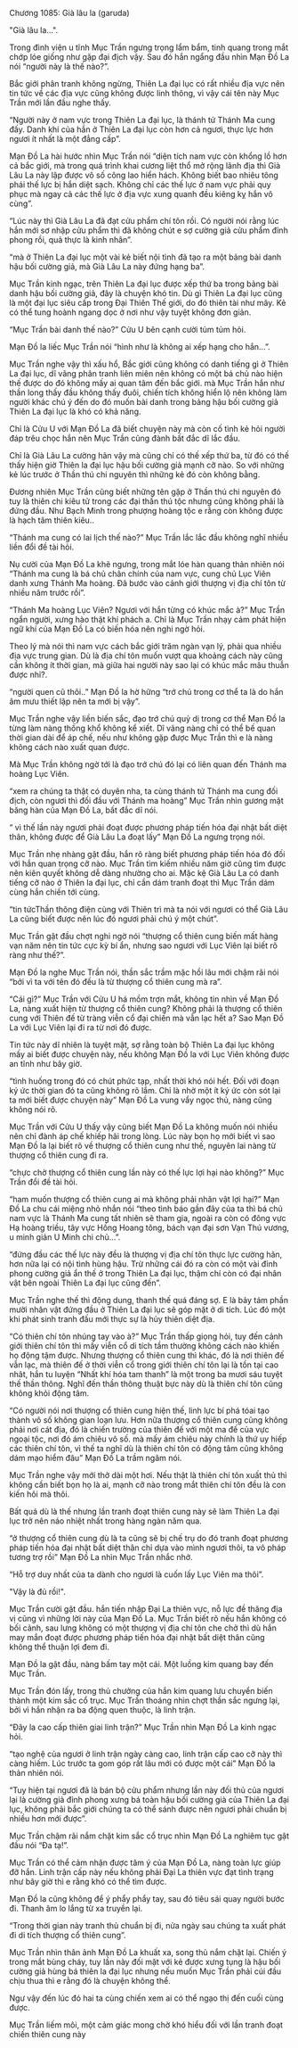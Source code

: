 




Chương 1085: Già lâu la (garuda)


"Già lâu la...".

Trong đình viện u tĩnh Mục Trần ngưng trọng lẩm bẩm, tinh quang trong mắt chớp lóe giống như gặp đại địch vậy. Sau đó hắn ngẩng đầu nhìn Mạn Đồ La nói “người này là thế nào?”.

Bắc giới phân tranh không ngừng, Thiên La đại lục có rất nhiều địa vực nên tin tức về các địa vực cũng không được linh thông, vì vậy cái tên này Mục Trần mới lần đầu nghe thấy.

“Người này ở nam vực trong Thiên La đại lục, là thánh tử Thánh Ma cung đấy. Danh khí của hắn ở Thiên La đại lục còn hơn cả ngươi, thực lực hơn ngươi ít nhất là một đẳng cấp”.

Mạn Đồ La hài hước nhìn Mục Trần nói “diện tích nam vực còn khổng lồ hơn cả bắc giới, mà trong quá trình khai cương liệt thổ mở rộng lãnh địa thì Già Lâu La này lập được vô số công lao hiển hách. Không biết bao nhiêu tông phái thế lực bị hắn diệt sạch. Không chỉ các thế lực ở nam vực phải quy phục mà ngay cả các thế lực ở địa vực xung quanh đều kiêng kỵ hắn vô cùng”.

“Lúc này thì Già Lâu La đã đạt cửu phẩm chí tôn rồi. Có người nói rằng lúc hắn mới sơ nhập cửu phẩm thì đã không chút e sợ cường giả cửu phẩm đỉnh phong rồi, quả thực là kinh nhân”.

“mà ở Thiên La đại lục một vài kẻ biết nội tình đã tạo ra một bảng bài danh hậu bối cường giả, mà Già Lâu La này đứng hạng ba”.

Mục Trần kinh ngạc, trên Thiên La đại lục được xếp thứ ba trong bảng bài danh hậu bối cường giả, đây là chuyện khó tin. Dù gì Thiên La đại lục cũng là một đại lục siêu cấp trong Đại Thiên Thế giới, do đó thiên tài như mây. Kẻ có thể tung hoành ngang dọc ở nơi như vậy tuyệt không đơn giản.

“Mục Trần bài danh thế nào?” Cửu U bên cạnh cười tủm tủm hỏi.

Mạn Đồ la liếc Mục Trần nói “hình như là không ai xếp hạng cho hắn…”.

Mục Trần nghe vậy thì xấu hổ, Bắc giới cũng không có danh tiếng gì ở Thiên La đại lục, dĩ vãng phân tranh liên miên nên không có một bá chủ nào hiện thế được do đó không mấy ai quan tâm đến bắc giới. mà Mục Trần hắn như thần long thấy đầu không thấy đuôi, chiến tích không hiển lộ nên không làm người khác chú ý đến do đó muốn bài danh trong bảng hậu bối cường giả Thiên La đại lục là khó có khả năng.

Chỉ là Cửu U với Mạn Đồ La đã biết chuyện này mà còn cố tình kẻ hỏi người đáp trêu chọc hắn nên Mục Trần cũng đành bất đắc dĩ lắc đầu.

Chỉ là Già Lâu La cường hãn vậy mà cũng chỉ có thế xếp thứ ba, từ đó có thế thấy hiện giờ Thiên la đại lục hậu bối cường giả mạnh cỡ nào. So với những kẻ lúc trước ở Thần thú chi nguyên thì những kẻ đó còn không bằng.

Đương nhiên Mục Trần cũng biết những tên gặp ở Thần thú chi nguyên đó tuy là thiên chi kiêu tử trong các đại thần thú tộc nhưng cũng không phải là đứng đầu. Như Bạch Minh trong phượng hoàng tộc e rằng còn không được là hạch tâm thiên kiêu..

“Thánh ma cung có lai lịch thế nào?” Mục Trần lắc lắc đầu không nghĩ nhiều liền đổi đề tài hỏi.

Nụ cười của Mạn Đồ La khẽ ngưng, trong mắt lóe hàn quang thản nhiên nói “Thánh ma cung là bá chủ chân chính của nam vực, cung chủ Lục Viên danh xưng Thánh Ma hoàng. Đã bước vào cảnh giới thượng vị địa chí tôn từ nhiều năm trước rồi”.

“Thánh Ma hoàng Lục Viên? Ngươi với hắn từng có khúc mắc à?” Mục Trần ngẩn người, xưng hào thật khí phách a. Chỉ là Mục Trần nhạy cảm phát hiện ngữ khí của Mạn Đồ La có biến hóa nên nghi ngờ hỏi.

Theo lý mà nói thì nam vực cách bắc giới trăm ngàn vạn lý, phải qua nhiều địa vực trung gian. Dù là địa chí tôn muốn vượt qua khoảng cách này cũng cần không ít thời gian, mà giữa hai người này sao lại có khúc mắc mâu thuẫn được nhỉ?.

“người quen cũ thôi..” Mạn Đồ la hờ hững “trớ chú trong cơ thể ta là do hắn âm mưu thiết lập nên ta mới bị vậy”.

Mục Trần nghe vậy liền biến sắc, đạo trớ chú quỷ dị trong cơ thể Mạn Đồ la từng làm nàng thống khổ không kể xiết. Dĩ vãng nàng chỉ có thể bế quan thời gian dài để áp chế, nếu như không gặp được Mục Trần thì e là nàng không cách nào xuất quan được.

Mà Mục Trần không ngờ tới là đạo trớ chú đó lại có liên quan đến Thánh ma hoàng Lục Viên.

“xem ra chúng ta thật có duyên nha, ta cùng thánh tử Thánh ma cung đối địch, còn ngươi thì đối đầu với Thánh ma hoàng” Mục Trần nhìn gương mặt băng hàn của Mạn Đồ La, bất đắc dĩ nói.

“ vì thế lần này ngươi phải đoạt được phương pháp tiến hóa đại nhật bất diệt thân, không được để Già Lâu La đoạt lấy” Mạn Đồ La ngưng trọng nói.

Mục Trần nhẹ nhàng gật đầu, hắn rõ ràng biết phương pháp tiến hóa đó đối với hắn quan trọng cỡ nào. Mục Trần tìm kiếm nhiều năm giờ cũng tìm được nên kiên quyết không dễ dàng nhường cho ai. Mặc kệ Già Lâu La có danh tiếng cỡ nào ở Thiên la đại lục, chỉ cần dám tranh đoạt thì Mục Trần dám cùng hắn chiến tới cùng.

“tin tứcThần thông điện cùng với Thiên trì mà ta nói với ngươi có thể Già Lâu La cũng biết được nên lúc đó ngươi phải chú ý một chút”.

Mục Trần gật đầu chợt nghi ngờ nói “thượng cổ thiên cung biến mất hàng vạn năm nên tin tức cực kỳ bí ẩn, nhưng sao ngươi với Lục Viên lại biết rõ ràng như thế?”.

Mạn Đồ la nghe Mục Trần nói, thần sắc trầm mặc hồi lâu mới chậm rãi nói “bởi vì ta với tên đó đều là từ thượng cổ thiên cung mà ra”.

“Cái gì?” Mục Trần với Cửu U há mồm trợn mắt, không tin nhìn về Mạn Đồ La, nàng xuất hiện từ thượng cổ thiên cung? Không phải là thượng cổ thiên cung với Thiên đế từ tràng viễn cổ đại chiến mà vẫn lạc hết a? Sao Mạn Đồ La với Lục Viên lại đi ra từ nơi đó được.

Tin tức này dĩ nhiên là tuyệt mật, sợ rằng toàn bộ Thiên La đại lục không mấy ai biết được chuyện này, nếu không Mạn Đồ la với Lục Viên không được an tĩnh như bây giờ.

“tình huống trong đó có chút phức tạp, nhất thời khó nói hết. Đối với đoạn ký ức thời gian đó ta cũng không rõ lắm. Chỉ là nhờ một ít ký ức còn sót lại ta mới biết được chuyện này” Mạn Đồ La vung vẩy ngọc thủ, nàng cũng không nói rõ.

Mục Trần với Cửu U thấy vậy cũng biết Mạn Đồ La không muốn nói nhiều nên chỉ đành áp chế khiếp hãi trong lòng. Lúc này bọn họ mới biết vì sao Mạn Đồ la lại biết rõ về thượng cổ thiên cung như thế, nguyên lai nàng từ thượng cổ thiên cung đi ra.

“chực chờ thượng cổ thiên cung lần này có thế lực lợi hại nào không?” Mục Trần đổi đề tài hỏi.

“ham muốn thượng cổ thiên cung ai mà không phải nhân vật lợi hại?” Mạn Đồ La chu cái miệng nhỏ nhắn nói “theo tình báo gần đây của ta thì bá chủ nam vực là Thánh Ma cung tất nhiên sẽ tham gia, ngoài ra còn có đông vực Hạ hoàng triều, tây vực Hồng Hoang tông, bách vạn đại sơn Vạn Thú vương, u minh giản U Minh chi chủ…”.

“đứng đầu các thế lực này đều là thượng vị địa chí tôn thực lực cường hãn, hơn nữa lại có nội tình hùng hậu. Trừ những cái đó ra còn có một vài đỉnh phong cường giả ẩn thế ở trong Thiên La đại lục, thậm chí còn có đại nhân vật bên ngoài Thiên La đại lục cũng đến”.

Mục Trần nghe thế thì động dung, thanh thế quá đáng sợ. E là bảy tám phần mười nhân vật đứng đầu ở Thiên La đại lục sẽ góp mặt ở di tích. Lúc đó một khi phát sinh tranh đấu mới thực sự là hủy thiên diệt địa.

“Có thiên chí tôn nhúng tay vào à?” Mục Trần thấp giọng hỏi, tuy đến cảnh giới thiên chí tôn thì mấy viễn cổ di tích tầm thường không cách nào khiến họ động tậm được. Nhưng thượng cổ thiên cung thì khác, đó là nơi thiên đế vẫn lạc, mà thiên đế ở thời viễn cổ trong giới thiên chí tôn lại là tồn tại cao nhât, hắn tu luyện “Nhất khí hóa tam thanh” là một trong ba mươi sáu tuyệt thế thần thông. Nghĩ đến thần thông thuật bực này dù là thiên chí tôn cũng không khỏi động tâm.

“Có người nói nơi thượng cổ thiên cung hiện thế, linh lực bí phá tóai tạo thành vô số không gian loạn lưu. Hơn nữa thượng cổ thiên cung cũng không phải nơi cát địa, đó là chiến trường của thiên đế với một ma đế của vực ngoại tộc, nơi đó ám chiêu vô số. mà mấy ám chiêu này chính là thứ uy hiếp các thiên chí tôn, vì thế ta nghĩ dù là thiên chí tôn có động tâm cũng không dám mạo hiểm đâu” Mạn Đồ La trầm ngâm nói.

Mục Trần nghe vậy mới thở dài một hơi. Nếu thật là thiên chí tôn xuất thủ thì không cần biết bọn họ là ai, mạnh cỡ nào trong mắt thiên chí tôn đều là con kiến hôi mà thôi.

Bất quá dù là thế nhưng lần tranh đoạt thiên cung này sẽ làm Thiên La đại lục trở nên náo nhiệt nhất trong hàng ngàn năm qua.

“ở thượng cổ thiên cung dù là ta cũng sẽ bị chế trụ do đó tranh đoạt phương pháp tiến hóa đại nhật bất diệt thân chỉ dựa vào mình ngươi thôi, ta vô pháp tương trợ rồi” Mạn Đồ La nhìn Mục Trần nhắc nhở.

“Hỗ trợ duy nhất của ta dành cho ngươi là cuốn lấy Lục Viên ma thôi”.

"Vậy là đủ rồi!".

Mục Trần cười gật đầu. hắn tiến nhập Đại La thiên vực, nỗ lực đề thăng địa vị cũng vì những lời này của Mạn Đồ La. Mục Trần biết rõ nếu hắn không có bối cảnh, sau lưng không có một thượng vị địa chí tôn che chở thì dù hắn may mắn đoạt được phương pháp tiến hóa đại nhật bất diệt thân cũng không thể thuận lợi đem đi.

Mạn Đồ la gật đầu, nàng bấm tay một cái. Một luồng kim quang bay đến Mục Trần.

Mục Trần đón lấy, trong thủ chưởng của hắn kim quang lưu chuyển biến thành một kim sắc cổ trục. Mục Trần thoáng nhìn chợt thần sắc ngưng lại, bởi vì hắn nhận ra ba động quen thuộc, là linh trận.

“Đây la cao cấp thiên giai linh trận?” Mục Trần nhìn Mạn Đồ La kinh ngạc hỏi.

“tạo nghệ của ngươi ở linh trận ngày càng cao, linh trận cấp cao cỡ này thì càng hiếm. Lúc trước ta gom góp rất lâu mới có được một cái” Mạn Đồ la thản nhiên nói.

“Tuy hiện tại ngươi đã là bán bộ cửu phẩm nhưng lần này đối thủ của ngươi lại là cường giả đỉnh phong xưng bá toàn hậu bối cường già của Thiên La đại lục, không phải bắc giới chúng ta có thể sánh được nên ngươi phải chuẩn bị nhiều hơn mới được”.

Mục Trần chậm rãi nắm chặt kim sắc cổ trục nhìn Mạn Đồ La nghiêm tục gật đầu nói “Đa tạ!”.

Mục Trần có thể cảm nhận được tâm ý của Mạn Đồ La, nàng toàn lực giúp đỡ hắn. Linh trận cấp này nếu không phải Đại La thiên vực đạt tình trạng như bây giờ thì e rằng khó có thể tìm được.

Mạn Đồ la cũng không để ý phẩy phẩy tay, sau đó tiêu sái quay người bước đi. Thanh âm lo lắng từ xa truyền lại.

“Trong thời gian này tranh thủ chuẩn bị đi, nửa ngày sau chúng ta xuất phát đi di tích thượng cổ thiên cung”.

Mục Trần nhìn thân ảnh Mạn Đồ La khuất xa, song thủ nắm chặt lại. Chiến ý trong mắt bùng cháy, tuy lần này đối mặt với kẻ được xưng tụng là hậu bối cường giả hùng bá thiên la đại lục nhưng nếu muốn Mục Trần phải cúi đầu chịu thua thì e rằng đó là chuyện không thể.

Ngư vậy đến lúc đó hai ta cùng chiến xem ai có thể ngạo thị đến cuối cùng được.

Mục Trần liếm môi, một cảm giác mong chờ khó hiểu đối với lần tranh đoạt chiến thiên cung này




